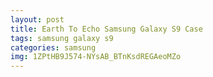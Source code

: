 ```yaml
---
layout: post
title: Earth To Echo Samsung Galaxy S9 Case
tags: samsung galaxy s9
categories: samsung
img: 1ZPtHB9J574-NYsAB_BTnKsdREGAeoMZo
---
```

